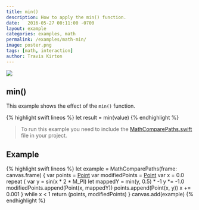 ```yaml
---
title: min()
description: How to apply the min() function.
date:   2016-05-27 00:11:00 -0700
layout: example
categories: examples, math
permalink: /examples/math-min/
image: poster.png
tags: [math, interaction]
author: Travis Kirton
---
```

![](min.png)

## min()
This example shows the effect of the `min()` function.

{% highlight swift lineos %}
let result = min(value)
{% endhighlight %}

> To run this example you need to include the [MathComparePaths.swift](https://gist.github.com/C4Framework/0705e9ad451fa2b655075ad72432ca46) file in your project.

## Example
{% highlight swift lineos %}
let example = MathComparePaths(frame: canvas.frame) {
    var points = [Point]()
    var modifiedPoints = [Point]()
    var x = 0.0
    repeat {
        var y = sin(x * 2 * M_PI)
        let mappedY = min(y, 0.5) * -1
        y *= -1.0
        modifiedPoints.append(Point(x, mappedY))
        points.append(Point(x, y))
        x += 0.001
    } while x < 1
    return (points, modifiedPoints)
}
canvas.add(example)
{% endhighlight %}

